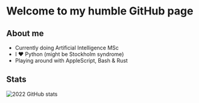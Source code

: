 Welcome to my humble GitHub page
===

About me
---

- Currently doing Artificial Intelligence MSc
- I :heart: Python (might be Stockholm syndrome)
- Playing around with AppleScript, Bash & Rust

Stats
---

![2022 GitHub stats](https://github-readme-stats.vercel.app/api?username=Josef-Hlink&hide=contribs,prs&theme=dracula)

<!---
[![Top Languages](https://github-readme-stats.vercel.app/api/top-langs/?username=Josef-Hlink&layout=compact&theme=dracula)](https://github.com/anuraghazra/github-readme-stats)
-->
